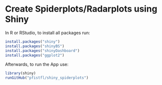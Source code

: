 # Create Spiderplots/Radarplots using Shiny

In R or RStudio, to install all packages run:

```r
install.packages("shiny")
install.packages("shinyBS")
install.packages("shinyDashboard")
install.packages("ggplot2")
```

Afterwards, to run the App use:
```r
library(shiny)
runGitHub("pfistfl/shiny_spiderplots")
```
